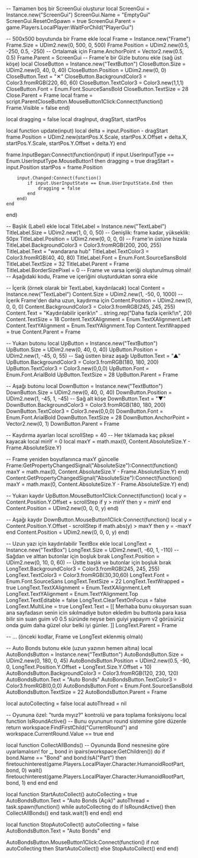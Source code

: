 -- Tamamen boş bir ScreenGui oluşturur
local ScreenGui = Instance.new("ScreenGui")
ScreenGui.Name = "EmptyGui"
ScreenGui.ResetOnSpawn = true
ScreenGui.Parent = game.Players.LocalPlayer:WaitForChild("PlayerGui")

-- 500x500 boyutunda bir Frame ekle
local Frame = Instance.new("Frame")
Frame.Size = UDim2.new(0, 500, 0, 500)
Frame.Position = UDim2.new(0.5, -250, 0.5, -250) -- Ortalamak için
Frame.AnchorPoint = Vector2.new(0.5, 0.5)
Frame.Parent = ScreenGui
-- Frame'e bir Gizle butonu ekle (sağ üst köşe)
 local CloseButton = Instance.new("TextButton")
CloseButton.Size = UDim2.new(0, 40, 0, 40)
CloseButton.Position = UDim2.new(0, 0)
CloseButton.Text = "✕"
CloseButton.BackgroundColor3 = Color3.fromRGB(220, 60, 60)
CloseButton.TextColor3 = Color3.new(1,1,1)
CloseButton.Font = Enum.Font.SourceSansBold
CloseButton.TextSize = 28
Close.Parent = Frame
local frame = script.ParentCloseButton.MouseButton1Click:Connect(function()
    Frame.Visible = false
end)

local dragging = false
local dragInput, dragStart, startPos

local function update(input)
    local delta = input.Position - dragStart
    frame.Position = UDim2.new(startPos.X.Scale, startPos.X.Offset + delta.X, startPos.Y.Scale, startPos.Y.Offset + delta.Y)
end

frame.InputBegan:Connect(function(input)
    if input.UserInputType == Enum.UserInputType.MouseButton1 then
        dragging = true
        dragStart = input.Position
        startPos = frame.Position

        input.Changed:Connect(function()
            if input.UserInputState == Enum.UserInputState.End then
                dragging = false
            end
        end)
    end
end)

-- Başlık (Label) ekle
local TitleLabel = Instance.new("TextLabel")
TitleLabel.Size = UDim2.new(1, 0, 0, 50) -- Genişlik: frame kadar, yükseklik: 50px
TitleLabel.Position = UDim2.new(0, 0, 0, 0) -- Frame'in üstüne hizala
TitleLabel.BackgroundColor3 = Color3.fromRGB(200, 200, 255)
TitleLabel.Text = "wandarana hub"
TitleLabel.TextColor3 = Color3.fromRGB(40, 40, 80)
TitleLabel.Font = Enum.Font.SourceSansBold
TitleLabel.TextSize = 32
TitleLabel.Parent = Frame
TitleLabel.BorderSizePixel = 0
-- Frame ve varsa içeriği oluşturulmuş olmalı!
-- Aşağıdaki kodu, Frame ve içeriğini oluşturduktan sonra ekle

-- İçerik (örnek olarak bir TextLabel, kaydırılacak)
local Content = Instance.new("TextLabel")
Content.Size = UDim2.new(1, -50, 0, 1000) -- İçerik Frame'den daha uzun, kaydırma için
Content.Position = UDim2.new(0, 0, 0, 0)
Content.BackgroundColor3 = Color3.fromRGB(245, 245, 255)
Content.Text = "Kaydırılabilir içerik\n" .. string.rep("Daha fazla içerik!\n", 20)
Content.TextSize = 18
Content.TextXAlignment = Enum.TextXAlignment.Left
Content.TextYAlignment = Enum.TextYAlignment.Top
Content.TextWrapped = true
Content.Parent = Frame

-- Yukarı butonu
local UpButton = Instance.new("TextButton")
UpButton.Size = UDim2.new(0, 40, 0, 40)
UpButton.Position = UDim2.new(1, -45, 0, 55) -- Sağ üstten biraz aşağı
UpButton.Text = "▲"
UpButton.BackgroundColor3 = Color3.fromRGB(180, 180, 200)
UpButton.TextColor3 = Color3.new(0,0,0)
UpButton.Font = Enum.Font.ArialBold
UpButton.TextSize = 28
UpButton.Parent = Frame

-- Aşağı butonu
local DownButton = Instance.new("TextButton")
DownButton.Size = UDim2.new(0, 40, 0, 40)
DownButton.Position = UDim2.new(1, -45, 1, -45) -- Sağ alt köşe
DownButton.Text = "▼"
DownButton.BackgroundColor3 = Color3.fromRGB(180, 180, 200)
DownButton.TextColor3 = Color3.new(0,0,0)
DownButton.Font = Enum.Font.ArialBold
DownButton.TextSize = 28
DownButton.AnchorPoint = Vector2.new(0, 1)
DownButton.Parent = Frame

-- Kaydırma ayarları
local scrollStep = 40 -- Her tıklamada kaç piksel kayacak
local minY = 0
local maxY = math.max(0, Content.AbsoluteSize.Y - Frame.AbsoluteSize.Y)

-- Frame yeniden boyutlanınca maxY güncelle
Frame:GetPropertyChangedSignal("AbsoluteSize"):Connect(function()
    maxY = math.max(0, Content.AbsoluteSize.Y - Frame.AbsoluteSize.Y)
end)
Content:GetPropertyChangedSignal("AbsoluteSize"):Connect(function()
    maxY = math.max(0, Content.AbsoluteSize.Y - Frame.AbsoluteSize.Y)
end)

-- Yukarı kaydır
UpButton.MouseButton1Click:Connect(function()
    local y = Content.Position.Y.Offset + scrollStep
    if y > minY then y = minY end
    Content.Position = UDim2.new(0, 0, 0, y)
end)

-- Aşağı kaydır
DownButton.MouseButton1Click:Connect(function()
    local y = Content.Position.Y.Offset - scrollStep
    if math.abs(y) > maxY then y = -maxY end
    Content.Position = UDim2.new(0, 0, 0, y)
end)

-- Uzun yazı için kaydırılabilir TextBox ekle
local LongText = Instance.new("TextBox")
LongText.Size = UDim2.new(1, -60, 1, -110) -- Sağdan ve alttan butonlar için boşluk bırak
LongText.Position = UDim2.new(0, 10, 0, 60) -- Üstte başlık ve butonlar için boşluk bırak
LongText.BackgroundColor3 = Color3.fromRGB(245, 245, 255)
LongText.TextColor3 = Color3.fromRGB(30,30,60)
LongText.Font = Enum.Font.SourceSans
LongText.TextSize = 22
LongText.TextWrapped = true
LongText.TextXAlignment = Enum.TextXAlignment.Left
LongText.TextYAlignment = Enum.TextYAlignment.Top
LongText.TextEditable = false
LongText.ClearTextOnFocus = false
LongText.MultiLine = true
LongText.Text = [[
Merhaba bunu okuyorsan suan ana sayfadasın
senin icin sıkılmadiye buton ekledim
bu buttonla para kasa bilir sin
suan guim v0 0.5 süründe
neyse ben guiyi yapayım v2 görüsürüz
onda guim daha güzel olur belki
iyi günler.
]]
LongText.Parent = Frame

-- ... (önceki kodlar, Frame ve LongText eklenmiş olmalı)

-- Auto Bonds butonu ekle (uzun yazının hemen altına)
local AutoBondsButton = Instance.new("TextButton")
AutoBondsButton.Size = UDim2.new(0, 180, 0, 45)
AutoBondsButton.Position = UDim2.new(0.5, -90, 0, LongText.Position.Y.Offset + LongText.Size.Y.Offset + 10)
AutoBondsButton.BackgroundColor3 = Color3.fromRGB(120, 230, 120)
AutoBondsButton.Text = "Auto Bonds"
AutoBondsButton.TextColor3 = Color3.fromRGB(0,0,0)
AutoBondsButton.Font = Enum.Font.SourceSansBold
AutoBondsButton.TextSize = 22
AutoBondsButton.Parent = Frame

local autoCollecting = false
local autoThread = nil

-- Oyununa özel: "turda mıyız?" kontrolü ve para toplama fonksiyonu
local function IsRoundActive()
    -- Bunu oyununun round sistemine göre düzenle
    return workspace:FindFirstChild("CurrentRound") and workspace.CurrentRound.Value == true
end

local function CollectAllBonds()
    -- Oyununda Bond nesnesine göre uyarlamalısın!
    for _, bond in ipairs(workspace:GetChildren()) do
        if bond.Name == "Bond" and bond:IsA("Part") then
            firetouchinterest(game.Players.LocalPlayer.Character.HumanoidRootPart, bond, 0)
            wait()
            firetouchinterest(game.Players.LocalPlayer.Character.HumanoidRootPart, bond, 1)
        end
    end
end

local function StartAutoCollect()
    autoCollecting = true
    AutoBondsButton.Text = "Auto Bonds (Açık)"
    autoThread = task.spawn(function()
        while autoCollecting do
            if IsRoundActive() then
                CollectAllBonds()
            end
            task.wait(1)
        end
    end)
end

local function StopAutoCollect()
    autoCollecting = false
    AutoBondsButton.Text = "Auto Bonds"
end

AutoBondsButton.MouseButton1Click:Connect(function()
    if not autoCollecting then
        StartAutoCollect()
    else
        StopAutoCollect()
    end
end)













































































































































































